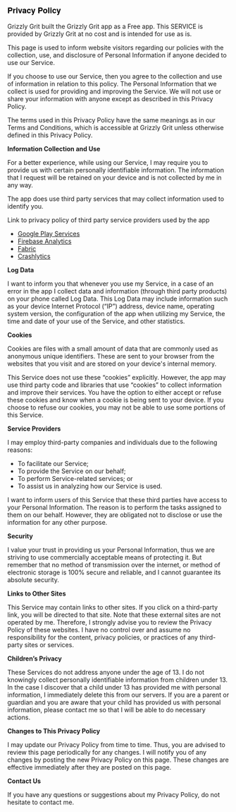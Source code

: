 <h2 style="margin: 0.0px 0.0px 14.9px 0.0px; line-height: 23.0px; font: 18.0px 'Helvetica Neue'; color: #000000; -webkit-text-stroke: #000000"><span class="s1"><b>Privacy Policy</b></span></h2>

<p class="p2"><span class="s1">Grizzly Grit built the Grizzly Grit app as a Free app. This SERVICE is provided by Grizzly Grit at no cost and is intended
    for use as is.<span class="Apple-converted-space"> </span></span></p>

<p class="p2"><span class="s1">This page is used to inform website visitors regarding our policies with the collection, use, and disclosure of Personal
    Information if anyone decided to use our Service.<span class="Apple-converted-space"> </span></span></p>
    
<p class="p2"><span class="s1">If you choose to use our Service, then you agree to the collection and use of information in relation to this policy. The
Personal Information that we collect is used for providing and improving the Service. We will not use or share your information
with anyone except as described in this Privacy Policy.<span class="Apple-converted-space"> </span></span></p>
    
<p class="p2"><span class="s1">The terms used in this Privacy Policy have the same meanings as in our Terms and Conditions, which is accessible at Grizzly
Grit unless otherwise defined in this Privacy Policy.<span class="Apple-converted-space"> </span></span></p>
    
<p class="p3"><span class="s1"><b>Information Collection and Use</b></span></p>
<p class="p2"><span class="s1">For a better experience, while using our Service, I may require you to provide us with certain personally identifiable information. The information that I request will be retained on your device and is not collected by me in any way.<span class="Apple-converted-space"> </span></span></p>
<p class="p2"><span class="s1">The app does use third party services that may collect information used to identify you.</span></p>
<p class="p2"><span class="s1">Link to privacy policy of third party service providers used by the app</span></p>
<ul class="ul1">
  <li class="li4"><span class="s2"><a href="https://www.google.com/policies/privacy/"><span class="s3">Google Play Services</span></a></span></li>
  <li class="li4"><span class="s2"><a href="https://firebase.google.com/policies/analytics"><span class="s3">Firebase Analytics</span></a></span></li>
  <li class="li4"><span class="s2"><a href="https://fabric.io/privacy"><span class="s3">Fabric</span></a></span></li>
  <li class="li4"><span class="s2"><a href="http://try.crashlytics.com/terms/privacy-policy.pdf"><span class="s3">Crashlytics</span></a></span></li>
</ul>
<p class="p3"><span class="s1"><b>Log Data</b></span></p>
<p class="p2"><span class="s1">I want to inform you that whenever you use my Service, in a case of an error in the app I collect data and information (through third party products) on your phone called Log Data. This Log Data may include information such as your device Internet Protocol (“IP”) address, device name, operating system version, the configuration of the app when utilizing my Service, the time and date of your use of the Service, and other statistics.<span class="Apple-converted-space"> </span></span></p>
<p class="p3"><span class="s1"><b>Cookies</b></span></p>
<p class="p2"><span class="s1">Cookies are files with a small amount of data that are commonly used as anonymous unique identifiers. These are sent to your browser from the websites that you visit and are stored on your device's internal memory.<span class="Apple-converted-space"> </span></span></p>
<p class="p2"><span class="s1">This Service does not use these “cookies” explicitly. However, the app may use third party code and libraries that use “cookies” to collect information and improve their services. You have the option to either accept or refuse these cookies and know when a cookie is being sent to your device. If you choose to refuse our cookies, you may not be able to use some portions of this Service.<span class="Apple-converted-space"> </span></span></p>
<p class="p3"><span class="s1"><b>Service Providers</b></span></p>
<p class="p2"><span class="s1">I may employ third-party companies and individuals due to the following reasons:</span></p>
<ul class="ul1">
  <li class="li5"><span class="s2"></span><span class="s1">To facilitate our Service;</span></li>
  <li class="li5"><span class="s2"></span><span class="s1">To provide the Service on our behalf;</span></li>
  <li class="li5"><span class="s2"></span><span class="s1">To perform Service-related services; or</span></li>
  <li class="li5"><span class="s2"></span><span class="s1">To assist us in analyzing how our Service is used.</span></li>
</ul>
<p class="p2"><span class="s1">I want to inform users of this Service that these third parties have access to your Personal Information. The reason is to perform the tasks assigned to them on our behalf. However, they are obligated not to disclose or use the information for any other purpose.<span class="Apple-converted-space"> </span></span></p>
<p class="p3"><span class="s1"><b>Security</b></span></p>
<p class="p2"><span class="s1">I value your trust in providing us your Personal Information, thus we are striving to use commercially acceptable means of protecting it. But remember that no method of transmission over the internet, or method of electronic storage is 100% secure and reliable, and I cannot guarantee its absolute security.<span class="Apple-converted-space"> </span></span></p>
<p class="p3"><span class="s1"><b>Links to Other Sites</b></span></p>
<p class="p2"><span class="s1">This Service may contain links to other sites. If you click on a third-party link, you will be directed to that site. Note that these external sites are not operated by me. Therefore, I strongly advise you to review the Privacy Policy of these websites. I have no control over and assume no responsibility for the content, privacy policies, or practices of any third-party sites or services.<span class="Apple-converted-space"> </span></span></p>
<p class="p3"><span class="s1"><b>Children’s Privacy</b></span></p>
<p class="p2"><span class="s1">These Services do not address anyone under the age of 13. I do not knowingly collect personally identifiable information from children under 13. In the case I discover that a child under 13 has provided me with personal information, I immediately delete this from our servers. If you are a parent or guardian and you are aware that your child has provided us with personal information, please contact me so that I will be able to do necessary actions.<span class="Apple-converted-space"> </span></span></p>
<p class="p3"><span class="s1"><b>Changes to This Privacy Policy</b></span></p>
<p class="p2"><span class="s1">I may update our Privacy Policy from time to time. Thus, you are advised to review this page periodically for any changes. I will notify you of any changes by posting the new Privacy Policy on this page. These changes are effective immediately after they are posted on this page.<span class="Apple-converted-space"> </span></span></p>
<p class="p3"><span class="s1"><b>Contact Us</b></span></p>
<p class="p2"><span class="s1">If you have any questions or suggestions about my Privacy Policy, do not hesitate to contact me.<span class="Apple-converted-space"> </span></span></p>
</body>
</html>
